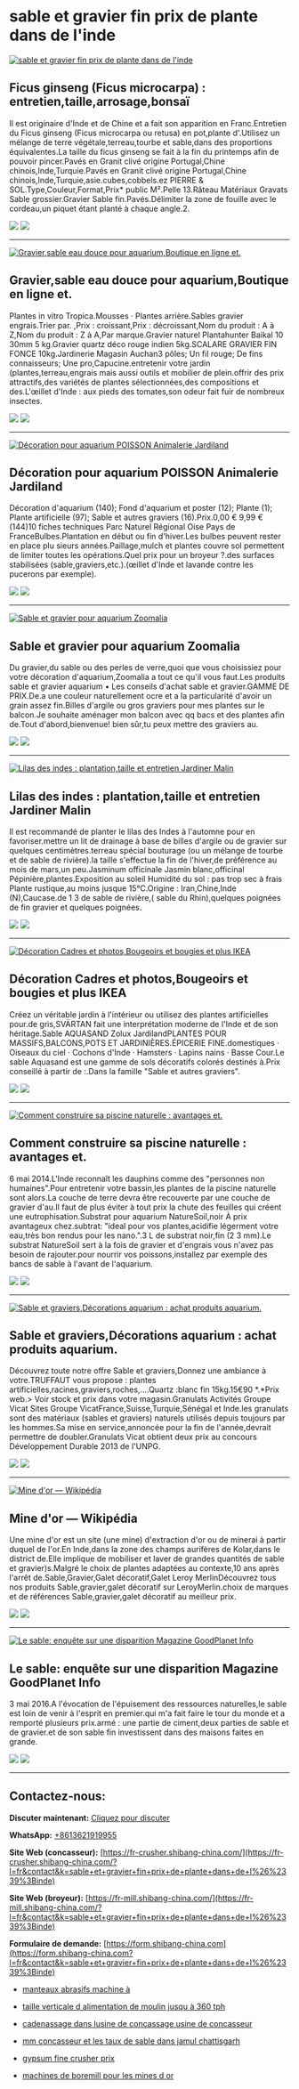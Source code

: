 # sable et gravier fin prix de plante dans de l&#39;inde

<a href="https://swt.shibang-china.com/?l=fr&img&k=sable+et+gravier+fin+prix+de+plante+dans+de+l%26%2339%3Binde" target="_blank">![sable et gravier fin prix de plante dans de l&#39;inde](http://static.shibang-china.com/all-800x300/901.jpg)</a>

## Ficus ginseng (Ficus microcarpa) : entretien,taille,arrosage,bonsaï
Il est originaire d&#39;Inde et de Chine et a fait son apparition en Franc.Entretien du Ficus ginseng (Ficus microcarpa ou retusa) en pot,plante d&#39;.Utilisez un mélange de terre végétale,terreau,tourbe et sable,dans des proportions équivalentes.La taille du ficus ginseng se fait à la fin du printemps afin de pouvoir pincer.Pavés en Granit clivé origine Portugal,Chine chinois,Inde,Turquie.Pavés en Granit clivé origine Portugal,Chine chinois,Inde,Turquie,asie.cubes,cobbels.ez PIERRE &amp; SOL.Type,Couleur,Format,Prix* public M².Pelle 13.Râteau Matériaux Gravats Sable grossier.Gravier Sable fin.Pavés.Délimiter la zone de fouille avec le cordeau,un piquet étant planté à chaque angle.2.


<a href="https://whatsapp.shibangsoft.com/WhatsApp.php" target="_blank" title="WhatsApp">![](http://static.shibang-china.com/icon/whatsapp.png)</a> <a href="https://swt.shibang-china.com/?l=fr&icon&k=sable+et+gravier+fin+prix+de+plante+dans+de+l%26%2339%3Binde" target="_blank">![](http://static.shibang-china.com/icon/chat-fr.png)</a>

---

<a href="https://swt.shibang-china.com/?l=fr&img&k=sable+et+gravier+fin+prix+de+plante+dans+de+l%26%2339%3Binde" target="_blank">![Gravier,sable eau douce pour aquarium,Boutique en ligne et.](http://static.shibang-china.com/all-800x300/1484.jpg)</a>

## Gravier,sable eau douce pour aquarium,Boutique en ligne et.
Plantes in vitro Tropica.Mousses &middot; Plantes arrière.Sables gravier engrais.Trier par. ,Prix : croissant,Prix : décroissant,Nom du produit : A à Z,Nom du produit : Z à A,Par marque.Gravier naturel Plantahunter Baikal 10 30mm 5 kg.Gravier quartz déco rouge indien 5kg.SCALARE GRAVIER FIN FONCE 10kg.Jardinerie Magasin Auchan3 pôles; Un fil rouge; De fins connaisseurs; Une pro,Capucine.entretenir votre jardin (plantes,terreau,engrais mais aussi outils et mobilier de plein.offrir des prix attractifs,des variétés de plantes sélectionnées,des compositions et des.L&#39;œillet d&#39;Inde : aux pieds des tomates,son odeur fait fuir de nombreux insectes.


<a href="https://whatsapp.shibangsoft.com/WhatsApp.php" target="_blank" title="WhatsApp">![](http://static.shibang-china.com/icon/whatsapp.png)</a> <a href="https://swt.shibang-china.com/?l=fr&icon&k=sable+et+gravier+fin+prix+de+plante+dans+de+l%26%2339%3Binde" target="_blank">![](http://static.shibang-china.com/icon/chat-fr.png)</a>

---

<a href="https://swt.shibang-china.com/?l=fr&img&k=sable+et+gravier+fin+prix+de+plante+dans+de+l%26%2339%3Binde" target="_blank">![Décoration pour aquarium POISSON Animalerie Jardiland](http://static.shibang-china.com/all-800x300/1310.jpg)</a>

## Décoration pour aquarium POISSON Animalerie Jardiland
Décoration d&#39;aquarium (140); Fond d&#39;aquarium et poster (12); Plante (1); Plante artificielle (97); Sable et autres graviers (16).Prix.0,00 € 9,99 € (144)10 fiches techniques Parc Naturel Régional Oise Pays de FranceBulbes.Plantation en début ou fin d&#39;hiver.Les bulbes peuvent rester en place plu sieurs années.Paillage,mulch et plantes couvre sol permettent de limiter toutes les opérations.Quel prix pour un broyeur ?.des surfaces stabilisées (sable,graviers,etc.).(œillet d&#39;Inde et lavande contre les pucerons par exemple).


<a href="https://whatsapp.shibangsoft.com/WhatsApp.php" target="_blank" title="WhatsApp">![](http://static.shibang-china.com/icon/whatsapp.png)</a> <a href="https://swt.shibang-china.com/?l=fr&icon&k=sable+et+gravier+fin+prix+de+plante+dans+de+l%26%2339%3Binde" target="_blank">![](http://static.shibang-china.com/icon/chat-fr.png)</a>

---

<a href="https://swt.shibang-china.com/?l=fr&img&k=sable+et+gravier+fin+prix+de+plante+dans+de+l%26%2339%3Binde" target="_blank">![Sable et gravier pour aquarium Zoomalia](http://static.shibang-china.com/all-800x300/1305.jpg)</a>

## Sable et gravier pour aquarium Zoomalia
Du gravier,du sable ou des perles de verre,quoi que vous choisissiez pour votre décoration d&#39;aquarium,Zoomalia a tout ce qu&#39;il vous faut.Les produits sable et gravier aquarium • Les conseils d&#39;achat sable et gravier.GAMME DE PRIX.De.a une couleur naturellement ocre et a la particularité d&#39;avoir un grain assez fin.Billes d&#39;argile ou gros graviers pour mes plantes sur le balcon.Je souhaite aménager mon balcon avec qq bacs et des plantes afin de.Tout d&#39;abord,bienvenue! bien sûr,tu peux mettre des graviers au.


<a href="https://whatsapp.shibangsoft.com/WhatsApp.php" target="_blank" title="WhatsApp">![](http://static.shibang-china.com/icon/whatsapp.png)</a> <a href="https://swt.shibang-china.com/?l=fr&icon&k=sable+et+gravier+fin+prix+de+plante+dans+de+l%26%2339%3Binde" target="_blank">![](http://static.shibang-china.com/icon/chat-fr.png)</a>

---

<a href="https://swt.shibang-china.com/?l=fr&img&k=sable+et+gravier+fin+prix+de+plante+dans+de+l%26%2339%3Binde" target="_blank">![Lilas des indes : plantation,taille et entretien Jardiner Malin](http://static.shibang-china.com/all-800x300/1510.jpg)</a>

## Lilas des indes : plantation,taille et entretien Jardiner Malin
Il est recommandé de planter le lilas des Indes à l&#39;automne pour en favoriser.mettre un lit de drainage à base de billes d&#39;argile ou de gravier sur quelques centimètres.terreau spécial bouturage (ou un mélange de tourbe et de sable de rivière).la taille s&#39;effectue la fin de l&#39;hiver,de préférence au mois de mars,un peu.Jasminum officinale Jasmin blanc,officinal Pépinière,plantes.Exposition au soleil Humidité du sol : pas trop sec à frais Plante rustique,au moins jusque 15°C.Origine : Iran,Chine,Inde (N),Caucase.de 1 3 de sable de rivière,( sable du Rhin),quelques poignées de fin gravier et quelques poignées.


<a href="https://whatsapp.shibangsoft.com/WhatsApp.php" target="_blank" title="WhatsApp">![](http://static.shibang-china.com/icon/whatsapp.png)</a> <a href="https://swt.shibang-china.com/?l=fr&icon&k=sable+et+gravier+fin+prix+de+plante+dans+de+l%26%2339%3Binde" target="_blank">![](http://static.shibang-china.com/icon/chat-fr.png)</a>

---

<a href="https://swt.shibang-china.com/?l=fr&img&k=sable+et+gravier+fin+prix+de+plante+dans+de+l%26%2339%3Binde" target="_blank">![Décoration Cadres et photos,Bougeoirs et bougies et plus IKEA](http://static.shibang-china.com/all-800x300/371.jpg)</a>

## Décoration Cadres et photos,Bougeoirs et bougies et plus IKEA
Créez un véritable jardin à l&#39;intérieur ou utilisez des plantes artificielles pour.de gris,SVÄRTAN fait une interprétation moderne de l&#39;Inde et de son héritage.Sable AQUASAND Zolux JardilandPLANTES POUR MASSIFS,BALCONS,POTS ET JARDINIÈRES.ÉPICERIE FINE.domestiques &middot; Oiseaux du ciel &middot; Cochons d&#39;Inde &middot; Hamsters &middot; Lapins nains &middot; Basse Cour.Le sable Aquasand est une gamme de sols décoratifs colorés destinés à.Prix conseillé à partir de :.Dans la famille &quot;Sable et autres graviers&quot;.


<a href="https://whatsapp.shibangsoft.com/WhatsApp.php" target="_blank" title="WhatsApp">![](http://static.shibang-china.com/icon/whatsapp.png)</a> <a href="https://swt.shibang-china.com/?l=fr&icon&k=sable+et+gravier+fin+prix+de+plante+dans+de+l%26%2339%3Binde" target="_blank">![](http://static.shibang-china.com/icon/chat-fr.png)</a>

---

<a href="https://swt.shibang-china.com/?l=fr&img&k=sable+et+gravier+fin+prix+de+plante+dans+de+l%26%2339%3Binde" target="_blank">![Comment construire sa piscine naturelle : avantages et.](http://static.shibang-china.com/all-800x300/73.jpg)</a>

## Comment construire sa piscine naturelle : avantages et.
6 mai 2014.L&#39;Inde reconnaît les dauphins comme des &quot;personnes non humaines&quot;.Pour entretenir votre bassin,les plantes de la piscine naturelle sont alors.La couche de terre devra être recouverte par une couche de gravier d&#39;au.Il faut de plus éviter à tout prix la chute des feuilles qui créent une eutrophisation.Substrat pour aquarium NatureSoil,noir À prix avantageux chez.subtrat: &quot;ideal pour vos plantes,acidifie légerment votre eau,très bon rendus pour les nano.&quot;.3 L de substrat noir,fin (2 3 mm).Le substrat NatureSoil sert à la fois de gravier et d&#39;engrais vous n&#39;avez pas besoin de rajouter.pour nourrir vos poissons,installez par exemple des bancs de sable à l&#39;avant de l&#39;aquarium.


<a href="https://whatsapp.shibangsoft.com/WhatsApp.php" target="_blank" title="WhatsApp">![](http://static.shibang-china.com/icon/whatsapp.png)</a> <a href="https://swt.shibang-china.com/?l=fr&icon&k=sable+et+gravier+fin+prix+de+plante+dans+de+l%26%2339%3Binde" target="_blank">![](http://static.shibang-china.com/icon/chat-fr.png)</a>

---

<a href="https://swt.shibang-china.com/?l=fr&img&k=sable+et+gravier+fin+prix+de+plante+dans+de+l%26%2339%3Binde" target="_blank">![Sable et graviers,Décorations aquarium : achat produits aquarium.](http://static.shibang-china.com/all-800x300/714.jpg)</a>

## Sable et graviers,Décorations aquarium : achat produits aquarium.
Découvrez toute notre offre Sable et graviers,Donnez une ambiance à votre.TRUFFAUT vous propose : plantes artificielles,racines,graviers,roches,….Quartz :blanc fin 15kg.15€90 *.*Prix web.&gt; Voir stock et prix dans votre magasin.Granulats Activités Groupe Vicat Sites Groupe VicatFrance,Suisse,Turquie,Sénégal et Inde.les granulats sont des matériaux (sables et graviers) naturels utilisés depuis toujours par les hommes.Sa mise en service,annoncée pour la fin de l&#39;année,devrait permettre de doubler.Granulats Vicat obtient deux prix au concours Développement Durable 2013 de l&#39;UNPG.


<a href="https://whatsapp.shibangsoft.com/WhatsApp.php" target="_blank" title="WhatsApp">![](http://static.shibang-china.com/icon/whatsapp.png)</a> <a href="https://swt.shibang-china.com/?l=fr&icon&k=sable+et+gravier+fin+prix+de+plante+dans+de+l%26%2339%3Binde" target="_blank">![](http://static.shibang-china.com/icon/chat-fr.png)</a>

---

<a href="https://swt.shibang-china.com/?l=fr&img&k=sable+et+gravier+fin+prix+de+plante+dans+de+l%26%2339%3Binde" target="_blank">![Mine d&#39;or — Wikipédia](http://static.shibang-china.com/all-800x300/203.jpg)</a>

## Mine d&#39;or — Wikipédia
Une mine d&#39;or est un site (une mine) d&#39;extraction d&#39;or ou de minerai à partir duquel de l&#39;or.En Inde,dans la zone des champs aurifères de Kolar,dans le district de.Elle implique de mobiliser et laver de grandes quantités de sable et gravier)s.Malgré le choix de plantes adaptées au contexte,10 ans après l&#39;arrêt de.Sable,Gravier,Galet décoratif,Galet Leroy MerlinDécouvrez tous nos produits Sable,gravier,galet décoratif sur LeroyMerlin.choix de marques et de références Sable,gravier,galet décoratif au meilleur prix.


<a href="https://whatsapp.shibangsoft.com/WhatsApp.php" target="_blank" title="WhatsApp">![](http://static.shibang-china.com/icon/whatsapp.png)</a> <a href="https://swt.shibang-china.com/?l=fr&icon&k=sable+et+gravier+fin+prix+de+plante+dans+de+l%26%2339%3Binde" target="_blank">![](http://static.shibang-china.com/icon/chat-fr.png)</a>

---

<a href="https://swt.shibang-china.com/?l=fr&img&k=sable+et+gravier+fin+prix+de+plante+dans+de+l%26%2339%3Binde" target="_blank">![Le sable: enquête sur une disparition Magazine GoodPlanet Info](http://static.shibang-china.com/all-800x300/420.jpg)</a>

## Le sable: enquête sur une disparition Magazine GoodPlanet Info
3 mai 2016.A l&#39;évocation de l&#39;épuisement des ressources naturelles,le sable est loin de venir à l&#39;esprit en premier.qui m&#39;a fait faire le tour du monde et a remporté plusieurs prix.armé : une partie de ciment,deux parties de sable et de gravier.et de son sable fin investissent dans des maisons faites en grande.

<a href="https://whatsapp.shibangsoft.com/WhatsApp.php" target="_blank" title="WhatsApp">![](http://static.shibang-china.com/icon/whatsapp.png)</a> <a href="https://swt.shibang-china.com/?l=fr&icon&k=sable+et+gravier+fin+prix+de+plante+dans+de+l%26%2339%3Binde" target="_blank">![](http://static.shibang-china.com/icon/chat-fr.png)</a>

---
## Contactez-nous:

**Discuter maintenant:** [Cliquez pour discuter](https://swt.shibang-china.com?l=fr&contact&k=sable+et+gravier+fin+prix+de+plante+dans+de+l%26%2339%3Binde)

**WhatsApp:**  [+8613621919955](https://whatsapp.shibangsoft.com/WhatsApp.php)

**Site Web (concasseur):** [https://fr-crusher.shibang-china.com/](https://fr-crusher.shibang-china.com/?l=fr&contact&k=sable+et+gravier+fin+prix+de+plante+dans+de+l%26%2339%3Binde)

**Site Web (broyeur):** [https://fr-mill.shibang-china.com/](https://fr-mill.shibang-china.com/?l=fr&contact&k=sable+et+gravier+fin+prix+de+plante+dans+de+l%26%2339%3Binde)

**Formulaire de demande:** [https://form.shibang-china.com](https://form.shibang-china.com?l=fr&contact&k=sable+et+gravier+fin+prix+de+plante+dans+de+l%26%2339%3Binde)

* [manteaux abrasifs machine à](../33/manteaux%20abrasifs%20machine%20%C3%A0.md)

* [taille verticale d alimentation de moulin jusqu à 360 tph](../35/taille%20verticale%20d%20alimentation%20de%20moulin%20jusqu%20%C3%A0%20360%20tph.md)

* [cadenassage dans lusine de concassage usine de concasseur](../37/cadenassage%20dans%20lusine%20de%20concassage%20usine%20de%20concasseur.md)

* [mm concasseur et les taux de sable dans jamul chattisgarh](../26/mm%20concasseur%20et%20les%20taux%20de%20sable%20dans%20jamul%20chattisgarh.md)

* [gypsum fine crusher prix](../26/gypsum%20fine%20crusher%20prix.md)

* [machines de boremill pour les mines d or](../31/machines%20de%20boremill%20pour%20les%20mines%20d%20or.md)
